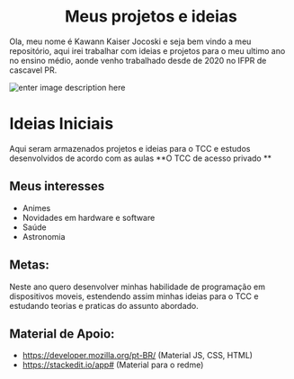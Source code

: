 <h1 align="center"> Meus projetos e ideias</h1>

Ola, meu nome é Kawann Kaiser Jocoski e seja bem vindo a meu repositório, aqui irei trabalhar com ideias e projetos para o meu ultimo ano no ensino médio, aonde venho trabalhado desde de 2020 no IFPR de cascavel PR.

![enter image description here](https://pbs.twimg.com/media/FImDzl9XoAMJZ68.jpg)
# Ideias Iniciais

Aqui seram armazenados projetos e ideias para o TCC e estudos desenvolvidos de acordo com as aulas **O TCC de acesso privado **



## Meus interesses 

- Animes 
- Novidades em hardware e software
- Saúde 
- Astronomia 

## Metas:
Neste ano quero desenvolver minhas habilidade de programação em dispositivos moveis, estendendo assim minhas ideias para o TCC e estudando teorias e praticas do assunto abordado.

## Material de Apoio:
- https://developer.mozilla.org/pt-BR/ (Material JS, CSS, HTML)
- https://stackedit.io/app# (Material para o redme) 

